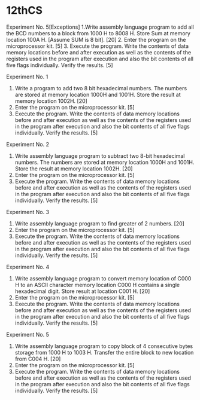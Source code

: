 # 12thCS
Experiment No. 5[Exceptions]
1.Write assembly language program to add all the BCD numbers to a block from 1000 H to 8008 H. Store Sum at memory location 100A H. [Assume SUM is 8 bit]. 			[20]
2. Enter the program on the microprocessor kit. 							[5]
3. Execute the program. Write the contents of data memory locations
before and after execution as well as the contents of the registers
used in the program after execution and also the bit contents of all
five flags individually. Verify the results. 								[5]

Experiment No. 1
1. Write a program to add two 8 bit hexadecimal numbers. The numbers are stored at memory location 1000H and 1001H. Store the result at memory location 1002H. 		[20]
2. Enter the program on the microprocessor kit. 							[5]
3. Execute the program. Write the contents of data memory locations
before and after execution as well as the contents of the registers
used in the program after execution and also the bit contents of all
five flags individually. Verify the results. 								[5]

Experiment No. 2
1. Write assembly language program to subtract two 8-bit hexadecimal numbers. The numbers are stored at memory location 1000H and 1001H. Store the result at memory location 1002H. 												[20]
2. Enter the program on the microprocessor kit. 							[5]
3. Execute the program. Write the contents of data memory locations
before and after execution as well as the contents of the registers
used in the program after execution and also the bit contents of all
five flags individually. Verify the results. 								[5]

Experiment No. 3
1. Write assembly language program to find greater of 2 numbers. 				[20]
2. Enter the program on the microprocessor kit. 							[5]
3. Execute the program. Write the contents of data memory locations
before and after execution as well as the contents of the registers
used in the program after execution and also the bit contents of all
five flags individually. Verify the results. 								[5]

Experiment No. 4
1. Write assembly language program to convert memory location of C000 H to an ASCII character memory location C000 H contains a single hexadecimal digit. Store result at location C001 H. 												[20]
2. Enter the program on the microprocessor kit. 							[5]
3. Execute the program. Write the contents of data memory locations
before and after execution as well as the contents of the registers
used in the program after execution and also the bit contents of all
five flags individually. Verify the results. 								[5]

Experiment No. 5
1. Write assembly language program to copy block of 4 consecutive bytes storage from 1000 H to 1003 H. Transfer the entire block to new location from C004 H. 				[20]
2. Enter the program on the microprocessor kit. 							[5]
3. Execute the program. Write the contents of data memory locations
before and after execution as well as the contents of the registers
used in the program after execution and also the bit contents of all
five flags individually. Verify the results. 								[5]

